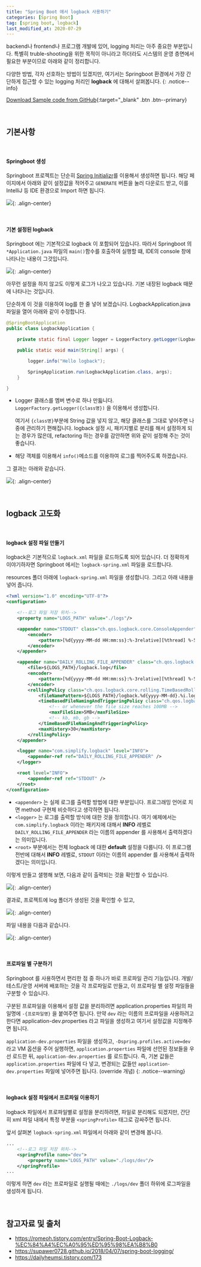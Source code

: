 ```yaml
---
title: "Spring Boot 에서 logback 사용하기"
categories: [Spring Boot]
tag: [spring boot, logback]
last_modified_at: 2020-07-29
---
```

backend나 frontend나 프로그램 개발에 있어, logging 처리는 아주 중요한 부분입니다. 특별히 truble-shooting을 위한 목적이 아니라고 하더라도 시스템의 운영 층면에서 필요한 부분이므로 아래와 같이 정리합니다.

다양한 방법, 각자 선호하는 방법이 있겠지만, 여기서는 Springboot 환경에서 가장 간단하게 접근할 수 있는 logging 처리인 **logback** 에 대해서 살펴봅니다. 
{: .notice--info}

[Download Sample code from GitHub](https://github.com/Simplify-Criss/SampleProjects/tree/master/logback){:target="_blank" .btn .btn--primary}

<br/>

## 기본사항

<br/>

#### Springboot 생성

Springboot 프로젝트는 단순히 [Spring Initializr]()를 이용해서 생성하면 됩니다. 해당 페이지에서 아래와 같이 설정값을 적어주고 `GENERATE` 버튼을 눌러 다운로드 받고, 이를 IntelliJ 등 IDE 환경으로 Import 하면 됩니다.

![](/assets/images/_posts/2020-07-29-spring-logging/start.spring.io-2020.07.29-18_04_14.png){: .align-center}

<br/>

#### 기본 설정된 logback

Springboot 에는 기본적으로 logback 이 포함되어 있습니다. 따라서 Springboot 의 `*Application.java` 파일의 `main()`함수를 호출하여 실행할 떄, IDE의 console 창에 나타나는 내용이 그것입니다. 

![](/assets/images/_posts/2020-07-29-spring-logging/screenCapture.png){: .align-center}

아무런 설정을 하지 않고도 이렇게 로그가 나오고 있습니다. 기본 내장된 logback 때문에 나타나는 것입니다. 

단순하게 이 것을 이용하여 log를 한 줄 넣어 보겠습니다. LogbackApplication.java 파일을 열어 아래와 같이 수정합니다. 

```java
@SpringBootApplication
public class LogbackApplication {

	private static final Logger logger = LoggerFactory.getLogger(LogbackApplication.class);

	public static void main(String[] args) {

		logger.info("Hello logback");

		SpringApplication.run(LogbackApplication.class, args);
	}

}
```

- Logger 클래스를 멤버 변수로 하나 만듧니다. `LoggerFactory.getLogger({class명})` 을 이용해서 생성합니다. 

    여기서 `{class명}`부분에 String 값을 넣지 않고, 해당 클래스를 그대로 넣어주면 나중에 관리하기 편해집니다. logback 설정 시, 패키지별로 분리를 해서 설정하게 되는 경우가 많은데, refactoring 하는 경우를 감안하면 위와 같이 설정해 주는 것이 좋습니다. 

- 해당 객체를 이용해서 `info()`메소드를 이용하여 로그를 찍어주도록 하겠습니다. 

그 결과는 아래와 같습니다. 

![](/assets/images/_posts/2020-07-29-spring-logging/screenCapture2.png){: .align-center}

<br/>

## logback 고도화

<br/>

#### logback 설정 파일 만들기

logback은 기본적으로 `logback.xml` 파일을 로드하도록 되어 있습니다. 더 정확하게 이야기하자면 Springboot 에서는 `logback-spring.xml` 파일을 로드합니다. 

resources 폴더 아래에 `logback-spring.xml` 파일을 생성합니다. 그리고 아래 내용을 넣어 줍니다. 

```xml
<?xml version="1.0" encoding="UTF-8"?>
<configuration>

    <!--로그 파일 저장 위치-->
    <property name="LOGS_PATH" value="./logs"/>

    <appender name="STDOUT" class="ch.qos.logback.core.ConsoleAppender">
        <encoder>
            <pattern>[%d{yyyy-MM-dd HH:mm:ss}:%-3relative][%thread] %-5level %logger{35} - %msg%n</pattern>
        </encoder>
    </appender>

    <appender name="DAILY_ROLLING_FILE_APPENDER" class="ch.qos.logback.core.rolling.RollingFileAppender">
        <file>${LOGS_PATH}/logback.log</file>
        <encoder>
            <pattern>[%d{yyyy-MM-dd HH:mm:ss}:%-3relative][%thread] %-5level %logger{35} - %msg%n</pattern>
        </encoder>
        <rollingPolicy class="ch.qos.logback.core.rolling.TimeBasedRollingPolicy">
            <fileNamePattern>${LOGS_PATH}/logback.%d{yyyy-MM-dd}.%i.log.gz</fileNamePattern>
            <timeBasedFileNamingAndTriggeringPolicy class="ch.qos.logback.core.rolling.SizeAndTimeBasedFNATP">
                <!-- or whenever the file size reaches 100MB -->
                <maxFileSize>5MB</maxFileSize>
                <!-- kb, mb, gb -->
            </timeBasedFileNamingAndTriggeringPolicy>
            <maxHistory>30</maxHistory>
        </rollingPolicy>
    </appender>

    <logger name="com.simplify.logback" level="INFO">
        <appender-ref ref="DAILY_ROLLING_FILE_APPENDER" />
    </logger>

    <root level="INFO">
        <appender-ref ref="STDOUT" />
    </root>
</configuration>
```

- `<appender>` 는 실제 로그를 출력할 방법에 대한 부분입니다. 프로그래밍 언어로 치면 method 구현체 비슷하다고 생각하면 됩니다.
- `<logger>` 는 로그를 출력할 방식에 대한 것을 정의합니다. 여기 예제에서는 `com.simplify.logback` 이라는 패키지에 대해서 **INFO** 레벨로 `DAILY_ROLLING_FILE_APPENDER` 라는 이름의 appender 를 사용해서 출력하겠다는 의미입니다.
- `<root>` 부분에서는 전체 logback 에 대한 **default** 설정을 다룹니다. 이 프로그램 전반에 대해서 **INFO** 레벨로, `STDOUT` 이라는 이름의 appender 를 사용해서 출력하겠다는 의미입니다.

이렇게 만들고 샐행해 보면, 다음과 같이 출력되는 것을 확인할 수 있습니다. 

![](/assets/images/_posts/2020-07-29-spring-logging/screenCapture3.png){: .align-center}

결과로, 프로젝트에 log 폴더가 생성된 것을 확인할 수 있고, 

![](/assets/images/_posts/2020-07-29-spring-logging/screenCapture4.png){: .align-center}

파일 내용을 다음과 같습니다.

![](/assets/images/_posts/2020-07-29-spring-logging/screenCapture5.png){: .align-center}

<br/>

#### 프로파일 별 구분하기

Springboot 를 사용하면서 편리한 점 중 하나가 바로 프로파일 관리 기능입니다. 개발/테스트/운영 서버에 배포하는 것을 각 프로파일로 만들고, 이 프로파일 별 설정 파일들을 구분할 수 있습니다. 

구분된 프로파일을 이용해서 설정 값을 분리하려면 application.properties 파일의 파일명에 `-{프로파일명}` 을 붙여주면 됩니다. 만약 `dev` 라는 이름의 프로파일을 사용하려고 한다면 application-dev.properties 라고 파일을 생성하고 여기서 설정값을 지정해주면 됩니다.

`application-dev.properties` 파일을 생성하고, `-Dspring.profiles.active=dev` 라고 VM 옵션을 주어 실행하면, `application.properties` 파일에 선언된 정보들을 우선 로드한 뒤, `application-dev.properties` 를 로드합니다. 즉, 기본 값들은 `application.properties` 파일에 다 넣고, 변경되는 값들만 `application-dev.properties` 파일에 넣어주면 됩니다. (override 개념)
{: .notice--warning}

<br/>

#### logback 설정 파일에서 프로파일 이용하기

logback 파일에서 프로파일별로 설정을 분리하려면, 파일로 분리해도 되겠지만, 간단히 xml 파일 내에서 특정 부분을 `<springProfile>` 태그로 감싸주면 됩니다. 

앞서 살펴본 `logback-spring.xml` 파일에서 아래와 같이 변경해 봅니다. 

```xml
...
    <!--로그 파일 저장 위치-->
    <springProfile name="dev">
        <property name="LOGS_PATH" value="./logs/dev"/>
    </springProfile>
...
```

이렇게 하면 `dev` 라는 프로파일로 실행될 때에는 `./logs/dev` 폴더 하위에 로그파일을 생성하게 됩니다.

<br/>

## 참고자료 및 출처

- <https://romeoh.tistory.com/entry/Spring-Boot-Logback-%EC%84%A4%EC%A0%95%ED%95%98%EA%B8%B0>
- <https://supawer0728.github.io/2018/04/07/spring-boot-logging/>
- <https://dailyheumsi.tistory.com/173>